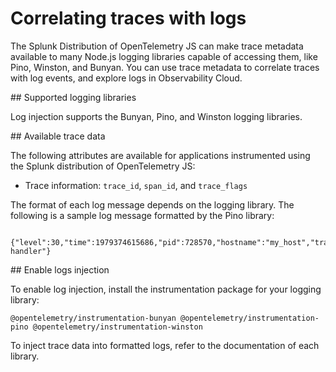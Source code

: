 # Correlating traces with logs


The Splunk Distribution of OpenTelemetry JS can make trace metadata available to many Node.js logging libraries capable of accessing them, like Pino, Winston, and Bunyan. You can use trace metadata to correlate traces with log events, and explore logs in Observability Cloud.

## Supported logging libraries

Log injection supports the Bunyan, Pino, and Winston logging libraries.

## Available trace data

The following attributes are available for applications instrumented using the Splunk distribution of OpenTelemetry JS:

- Trace information: `trace_id`, `span_id`, and `trace_flags`

The format of each log message depends on the logging library. The following is a sample log message formatted by the Pino library:

```
   {"level":30,"time":1979374615686,"pid":728570,"hostname":"my_host","trace_id":"f8e261432221096329baf5e62090d856","span_id":"3235afe76b55fe51","trace_flags":"01","url":"/lkasd","msg":"request handler"}
```

## Enable logs injection

To enable log injection, install the instrumentation package for your logging library:

``
@opentelemetry/instrumentation-bunyan
@opentelemetry/instrumentation-pino
@opentelemetry/instrumentation-winston
``

To inject trace data into formatted logs, refer to the documentation of each library.